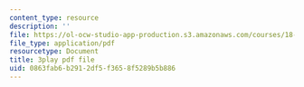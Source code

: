 ```yaml
---
content_type: resource
description: ''
file: https://ol-ocw-studio-app-production.s3.amazonaws.com/courses/18-02sc-multivariable-calculus-fall-2010/0863fab6b2912df5f3658f5289b5b886_PxkEoEbCJT8.pdf
file_type: application/pdf
resourcetype: Document
title: 3play pdf file
uid: 0863fab6-b291-2df5-f365-8f5289b5b886
---
```

